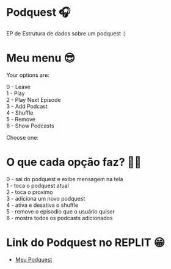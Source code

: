 # Podquest  	🎧
EP de Estrutura de dados sobre um podquest :) 

# Meu menu 😎
Your options are:<br>

 0 - Leave<br>
 1 - Play<br>
 2 - Play Next Episode<br>
 3 - Add Podcast<br>
 4 - Shuffle<br>
 5 - Remove<br>
 6 - Show Podcasts<br>

 Choose one:
 
 # O que cada opção faz? 👩‍💻
 0 - sai do podquest e exibe mensagem na tela <br>
 1 - toca o podquest atual <br>
 2 - toca o proximo <br>
 3 - adiciona um novo podquest <br>
 4 - ativa e desativa o shuffle <br>
 5 - remove o episodio que o usuário quiser <br>
 6 - mostra todos os podcasts adicionados <br>
 
 # Link do Podquest no REPLIT 😁
 
 -  <a href="https://replit.com/@fabsdk/EP1-Podquest" target="_blank">Meu Podquest</a> 
